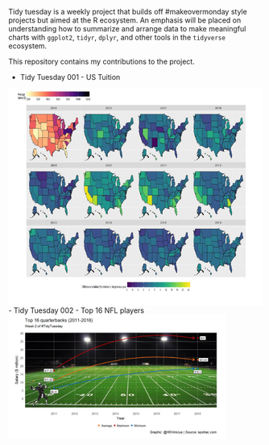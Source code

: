 Tidy tuesday is a weekly project that builds off #makeovermonday style projects but aimed at the R ecosystem. An emphasis will be placed on understanding how to summarize and arrange data to make meaningful charts with `ggplot2`, `tidyr`, `dplyr`, and other tools in the `tidyverse` ecosystem.

This repository contains my contributions to the project.

 - Tidy Tuesday 001 - US Tuition
<div style="display: flex; justify-content: center;">
<img src="imgs/DZ7f2MVX4AE736b.jpg" title="Tidy Tuesday 001 - US Tuition" alt="" width="632" height="432"  />
</div>
 - Tidy Tuesday 002 - Top 16 NFL players
 
 <img src="/002 - Average pay (NFL)/tt002.jpg.jpg" title="Tidy Tuesday 002 - Top 16 QB" alt="" width="432" />
